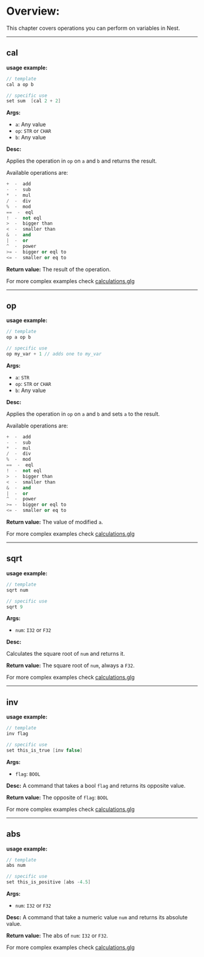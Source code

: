 # Overview:

This chapter covers operations you can perform on variables in Nest.

___
## **cal**

**usage example:**
```cpp
// template
cal a op b

// specific use
set sum  [cal 2 + 2] 
```
    

**Args:**

* `a`: Any value
* `op`: `STR` or `CHAR` 
* `b`: Any value


**Desc:**

Applies the operation in `op` on `a` and `b` and returns the result.

Available operations are:
```python
+  -  add
-  -  sub
*  -  mul
/  -  div
%  -  mod
==  -  eql
!  -  not eql
>  -  bigger than
<  -  smaller than
&  -  and
|  -  or
^  -  power
>= -  bigger or eql to
<= -  smaller or eq to
```

**Return value:** The result of the operation.

For more complex examples check [calculations.glg](../examples/calculations.glg)

___
## **op**

**usage example:**
```cpp
// template
op a op b

// specific use
op my_var + 1 // adds one to my_var
```
    

**Args:**

* `a`: `STR`
* `op`: `STR` or `CHAR`
* `b`: Any value


**Desc:**

Applies the operation in `op` on `a` and `b` and sets `a` to the result.

Available operations are:
```python
+  -  add
-  -  sub
*  -  mul
/  -  div
%  -  mod
==  -  eql
!  -  not eql
>  -  bigger than
<  -  smaller than
&  -  and
|  -  or
^  -  power
>= -  bigger or eql to
<= -  smaller or eq to
```

**Return value:** The value of modified `a`.

For more complex examples check [calculations.glg](../examples/calculations.glg)

___
## **sqrt**

**usage example:**
```cpp
// template
sqrt num

// specific use
sqrt 9
```
    

**Args:**

* `num`: `I32` or `F32`


**Desc:**

Calculates the square root of `num` and returns it.


**Return value:** The square root of `num`, always a `F32`.

For more complex examples check [calculations.glg](../examples/calculations.glg)

___
## **inv**

**usage example:**
```cpp
// template
inv flag

// specific use
set this_is_true [inv false]
```
    

**Args:**

* `flag`: `BOOL`


**Desc:**
A command that takes a bool `flag` and returns its opposite value.



**Return value:** The opposite of `flag`: `BOOL`

For more complex examples check [calculations.glg](../examples/calculations.glg)

___
## **abs**

**usage example:**
```cpp
// template
abs num

// specific use
set this_is_positive [abs -4.5]
```

**Args:**

* `num`: `I32` or `F32`

**Desc:**
A command that take a numeric value `num` and returns its absolute value.


**Return value:** The abs of `num`: `I32` or `F32`.

For more complex examples check [calculations.glg](../examples/calculations.glg)
